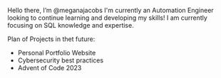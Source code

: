 Hello there, I’m @meganajacobs
I'm currently an Automation Engineer looking to continue learning and developing my skills! I am currently focusing on SQL knowledge and expertise. 

Plan of Projects in thet future: 
- Personal Portfolio Website
- Cybersecurity best practices
- Advent of Code 2023

